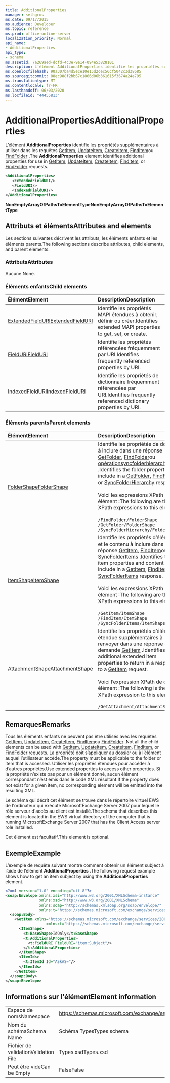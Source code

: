 ```yaml
---
title: AdditionalProperties
manager: sethgros
ms.date: 09/17/2015
ms.audience: Developer
ms.topic: reference
ms.prod: office-online-server
localization_priority: Normal
api_name:
- AdditionalProperties
api_type:
- schema
ms.assetid: 7a269aed-dcfd-4c3e-9e14-094e53828101
description: L’élément AdditionalProperties identifie les propriétés supplémentaires à utiliser dans les requêtes GetItem, UpdateItem, CreateItem, FindItem ou FindFolder.
ms.openlocfilehash: 90a307ba4d5ece10e15d2cec56cf5042c3d38685
ms.sourcegitcommit: 88ec988f2bb67c1866d06b361615f3674a24e795
ms.translationtype: MT
ms.contentlocale: fr-FR
ms.lasthandoff: 06/03/2020
ms.locfileid: "44455813"
---
```

# <a name="additionalproperties"></a><span data-ttu-id="cfe37-103">AdditionalProperties</span><span class="sxs-lookup"><span data-stu-id="cfe37-103">AdditionalProperties</span></span>

<span data-ttu-id="cfe37-104">L’élément **AdditionalProperties** identifie les propriétés supplémentaires à utiliser dans les requêtes [GetItem](getitem.md), [UpdateItem](updateitem.md), [CreateItem](createitem.md), [FindItem](finditem.md)ou [FindFolder](findfolder.md) .</span><span class="sxs-lookup"><span data-stu-id="cfe37-104">The **AdditionalProperties** element identifies additional properties for use in [GetItem](getitem.md), [UpdateItem](updateitem.md), [CreateItem](createitem.md), [FindItem](finditem.md), or [FindFolder](findfolder.md) requests.</span></span> 
  
```xml
<AdditionalProperties>
   <ExtendedFieldURI/>
   <FieldURI/>
   <IndexedFieldURI/>
</AdditionalProperties>
```

 <span data-ttu-id="cfe37-105">**NonEmptyArrayOfPathsToElementType**</span><span class="sxs-lookup"><span data-stu-id="cfe37-105">**NonEmptyArrayOfPathsToElementType**</span></span>
## <a name="attributes-and-elements"></a><span data-ttu-id="cfe37-106">Attributs et éléments</span><span class="sxs-lookup"><span data-stu-id="cfe37-106">Attributes and elements</span></span>

<span data-ttu-id="cfe37-107">Les sections suivantes décrivent les attributs, les éléments enfants et les éléments parents.</span><span class="sxs-lookup"><span data-stu-id="cfe37-107">The following sections describe attributes, child elements, and parent elements.</span></span>
  
### <a name="attributes"></a><span data-ttu-id="cfe37-108">Attributs</span><span class="sxs-lookup"><span data-stu-id="cfe37-108">Attributes</span></span>

<span data-ttu-id="cfe37-109">Aucune.</span><span class="sxs-lookup"><span data-stu-id="cfe37-109">None.</span></span>
  
### <a name="child-elements"></a><span data-ttu-id="cfe37-110">Éléments enfants</span><span class="sxs-lookup"><span data-stu-id="cfe37-110">Child elements</span></span>

|<span data-ttu-id="cfe37-111">**Élément**</span><span class="sxs-lookup"><span data-stu-id="cfe37-111">**Element**</span></span>|<span data-ttu-id="cfe37-112">**Description**</span><span class="sxs-lookup"><span data-stu-id="cfe37-112">**Description**</span></span>|
|:-----|:-----|
|[<span data-ttu-id="cfe37-113">ExtendedFieldURI</span><span class="sxs-lookup"><span data-stu-id="cfe37-113">ExtendedFieldURI</span></span>](extendedfielduri.md) <br/> |<span data-ttu-id="cfe37-114">Identifie les propriétés MAPI étendues à obtenir, définir ou créer.</span><span class="sxs-lookup"><span data-stu-id="cfe37-114">Identifies extended MAPI properties to get, set, or create.</span></span>  <br/> |
|[<span data-ttu-id="cfe37-115">FieldURI</span><span class="sxs-lookup"><span data-stu-id="cfe37-115">FieldURI</span></span>](fielduri.md) <br/> |<span data-ttu-id="cfe37-116">Identifie les propriétés référencées fréquemment par URI.</span><span class="sxs-lookup"><span data-stu-id="cfe37-116">Identifies frequently referenced properties by URI.</span></span>  <br/> |
|[<span data-ttu-id="cfe37-117">IndexedFieldURI</span><span class="sxs-lookup"><span data-stu-id="cfe37-117">IndexedFieldURI</span></span>](indexedfielduri.md) <br/> |<span data-ttu-id="cfe37-118">Identifie les propriétés de dictionnaire fréquemment référencées par URI.</span><span class="sxs-lookup"><span data-stu-id="cfe37-118">Identifies frequently referenced dictionary properties by URI.</span></span>  <br/> |
   
### <a name="parent-elements"></a><span data-ttu-id="cfe37-119">Éléments parents</span><span class="sxs-lookup"><span data-stu-id="cfe37-119">Parent elements</span></span>

|<span data-ttu-id="cfe37-120">**Élément**</span><span class="sxs-lookup"><span data-stu-id="cfe37-120">**Element**</span></span>|<span data-ttu-id="cfe37-121">**Description**</span><span class="sxs-lookup"><span data-stu-id="cfe37-121">**Description**</span></span>|
|:-----|:-----|
|[<span data-ttu-id="cfe37-122">FolderShape</span><span class="sxs-lookup"><span data-stu-id="cfe37-122">FolderShape</span></span>](foldershape.md) <br/> | <span data-ttu-id="cfe37-123">Identifie les propriétés de dossier à inclure dans une réponse [GetFolder](getfolder.md), [FindFolder](findfolder.md)ou [opérationsyncfolderhierarchy](syncfolderhierarchy.md) .</span><span class="sxs-lookup"><span data-stu-id="cfe37-123">Identifies the folder properties to include in a [GetFolder](getfolder.md), [FindFolder](findfolder.md), or [SyncFolderHierarchy](syncfolderhierarchy.md) response.</span></span><br/><br/>  <span data-ttu-id="cfe37-124">Voici les expressions XPath de cet élément :</span><span class="sxs-lookup"><span data-stu-id="cfe37-124">The following are the XPath expressions to this element:</span></span><br/><br/>  `/FindFolder/FolderShape` <br/>  `/GetFolder/FolderShape` <br/>  `/SyncFolderHierarchy/FolderShape` <br/> |
|[<span data-ttu-id="cfe37-125">ItemShape</span><span class="sxs-lookup"><span data-stu-id="cfe37-125">ItemShape</span></span>](itemshape.md) <br/> | <span data-ttu-id="cfe37-126">Identifie les propriétés d’élément et le contenu à inclure dans une réponse [GetItem](getitem.md), [FindItem](finditem.md)ou [SyncFolderItems](syncfolderitems.md) .</span><span class="sxs-lookup"><span data-stu-id="cfe37-126">Identifies the item properties and content to include in a [GetItem](getitem.md), [FindItem](finditem.md), or [SyncFolderItems](syncfolderitems.md) response.</span></span><br/><br/>  <span data-ttu-id="cfe37-127">Voici les expressions XPath de cet élément :</span><span class="sxs-lookup"><span data-stu-id="cfe37-127">The following are the XPath expressions to this element:</span></span><br/><br/>  `/GetItem/ItemShape` <br/>  `/FindItem/ItemShape` <br/>  `/SyncFolderItems/ItemShape` <br/> |
|[<span data-ttu-id="cfe37-128">AttachmentShape</span><span class="sxs-lookup"><span data-stu-id="cfe37-128">AttachmentShape</span></span>](attachmentshape.md) <br/> |<span data-ttu-id="cfe37-129">Identifie les propriétés d’élément étendue supplémentaires à renvoyer dans une réponse à une demande [GetItem](getitem.md) .</span><span class="sxs-lookup"><span data-stu-id="cfe37-129">Identifies additional extended item properties to return in a response to a [GetItem](getitem.md) request.</span></span><br/><br/> <span data-ttu-id="cfe37-130">Voici l’expression XPath de cet élément :</span><span class="sxs-lookup"><span data-stu-id="cfe37-130">The following is the XPath expression to this element:</span></span><br/><br/>  `/GetAttachment/AttachmentShape` <br/> |
   
## <a name="remarks"></a><span data-ttu-id="cfe37-131">Remarques</span><span class="sxs-lookup"><span data-stu-id="cfe37-131">Remarks</span></span>

<span data-ttu-id="cfe37-132">Tous les éléments enfants ne peuvent pas être utilisés avec les requêtes [GetItem](getitem.md), [UpdateItem](updateitem.md), [CreateItem](createitem.md), [FindItem](finditem.md)ou [FindFolder](findfolder.md) .</span><span class="sxs-lookup"><span data-stu-id="cfe37-132">Not all the child elements can be used with [GetItem](getitem.md), [UpdateItem](updateitem.md), [CreateItem](createitem.md), [FindItem](finditem.md), or [FindFolder](findfolder.md) requests.</span></span> <span data-ttu-id="cfe37-133">La propriété doit s’appliquer au dossier ou à l’élément auquel l’utilisateur accède.</span><span class="sxs-lookup"><span data-stu-id="cfe37-133">The property must be applicable to the folder or item that is accessed.</span></span> <span data-ttu-id="cfe37-134">Utiliser les propriétés étendues pour accéder à d’autres propriétés.</span><span class="sxs-lookup"><span data-stu-id="cfe37-134">Use extended properties to access other properties.</span></span> <span data-ttu-id="cfe37-135">Si la propriété n’existe pas pour un élément donné, aucun élément correspondant n’est émis dans le code XML résultant.</span><span class="sxs-lookup"><span data-stu-id="cfe37-135">If the property does not exist for a given item, no corresponding element will be emitted into the resulting XML.</span></span> 
  
<span data-ttu-id="cfe37-136">Le schéma qui décrit cet élément se trouve dans le répertoire virtuel EWS de l'ordinateur qui exécute MicrosoftExchange Server 2007 pour lequel le rôle serveur d'accès au client est installé.</span><span class="sxs-lookup"><span data-stu-id="cfe37-136">The schema that describes this element is located in the EWS virtual directory of the computer that is running MicrosoftExchange Server 2007 that has the Client Access server role installed.</span></span> 
  
<span data-ttu-id="cfe37-137">Cet élément est facultatif.</span><span class="sxs-lookup"><span data-stu-id="cfe37-137">This element is optional.</span></span>
  
## <a name="example"></a><span data-ttu-id="cfe37-138">Exemple</span><span class="sxs-lookup"><span data-stu-id="cfe37-138">Example</span></span>

<span data-ttu-id="cfe37-139">L’exemple de requête suivant montre comment obtenir un élément subject à l’aide de l’élément **AdditionalProperties** .</span><span class="sxs-lookup"><span data-stu-id="cfe37-139">The following request example shows how to get an item subject by using the **AdditionalProperties** element.</span></span> 
  
```XML
<?xml version="1.0" encoding="utf-8"?>
<soap:Envelope xmlns:xsi="http://www.w3.org/2001/XMLSchema-instance"
               xmlns:xsd="http://www.w3.org/2001/XMLSchema"
               xmlns:soap="http://schemas.xmlsoap.org/soap/envelope/"
               xmlns:t="https://schemas.microsoft.com/exchange/services/2006/types">
  <soap:Body>
    <GetItem xmlns="https://schemas.microsoft.com/exchange/services/2006/messages" 
                  xmlns:t="https://schemas.microsoft.com/exchange/services/2006/types">
      <ItemShape>
        <t:BaseShape>IdOnly</t:BaseShape>
        <t:AdditionalProperties>
          <t:FieldURI FieldURI="item:Subject"/>
        </t:AdditionalProperties>
      </ItemShape>
      <ItemIds>
        <t:ItemId Id="ASkAS="/>
      </ItemIds>
    </GetItem>
  </soap:Body>
</soap:Envelope>
```

## <a name="element-information"></a><span data-ttu-id="cfe37-140">Informations sur l'élément</span><span class="sxs-lookup"><span data-stu-id="cfe37-140">Element information</span></span>

|||
|:-----|:-----|
|<span data-ttu-id="cfe37-141">Espace de noms</span><span class="sxs-lookup"><span data-stu-id="cfe37-141">Namespace</span></span>  <br/> |https://schemas.microsoft.com/exchange/services/2006/types  <br/> |
|<span data-ttu-id="cfe37-142">Nom du schéma</span><span class="sxs-lookup"><span data-stu-id="cfe37-142">Schema Name</span></span>  <br/> |<span data-ttu-id="cfe37-143">Schéma Types</span><span class="sxs-lookup"><span data-stu-id="cfe37-143">Types schema</span></span>  <br/> |
|<span data-ttu-id="cfe37-144">Fichier de validation</span><span class="sxs-lookup"><span data-stu-id="cfe37-144">Validation File</span></span>  <br/> |<span data-ttu-id="cfe37-145">Types.xsd</span><span class="sxs-lookup"><span data-stu-id="cfe37-145">Types.xsd</span></span>  <br/> |
|<span data-ttu-id="cfe37-146">Peut être vide</span><span class="sxs-lookup"><span data-stu-id="cfe37-146">Can be Empty</span></span>  <br/> |<span data-ttu-id="cfe37-147">False</span><span class="sxs-lookup"><span data-stu-id="cfe37-147">False</span></span>  <br/> |
   

